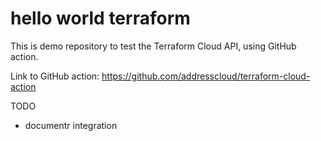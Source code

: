 # hello world terraform

This is demo repository to test the Terraform Cloud API, using GitHub action.

Link to GitHub action: https://github.com/addresscloud/terraform-cloud-action

TODO
- documentr integration